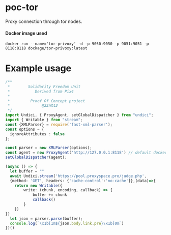 # poc-tor
Proxy connection through tor nodes.

#### Docker image used
``docker run --name='tor-privoxy' -d -p 9050:9050 -p 9051:9051 -p 8118:8118 dockage/tor-privoxy:latest``

# Example usage
```ts
/**
 *        Solidarity Freedom Unit
 *           Derived from Pix4
 *  
 *         Proof Of Concept project
 *              @z3ntl3
 */
import Undici, { ProxyAgent, setGlobalDispatcher } from "undici";
import { Writable } from "stream";
const {XMLParser} = require('fast-xml-parser');
const options = {
  ignoreAttributes : false
};

const parser = new XMLParser(options);
const agent = new ProxyAgent('http://127.0.0.1:8118') // default docker image env port
setGlobalDispatcher(agent);

(async () => {
  let buffer = ""
  await Undici.stream('https://pool.proxyspace.pro/judge.php', 
  {method: 'GET', headers: {'cache-control':'no-cache'}},(data)=>{ 
    return new Writable({
        write: (chunk, encoding, callback) => {
            buffer += chunk
            callback()
        }
    })
})
  let json = parser.parse(buffer);
  console.log(`\x1b[1m${json.body.link.pre}\x1b[0m`)
})()
```
